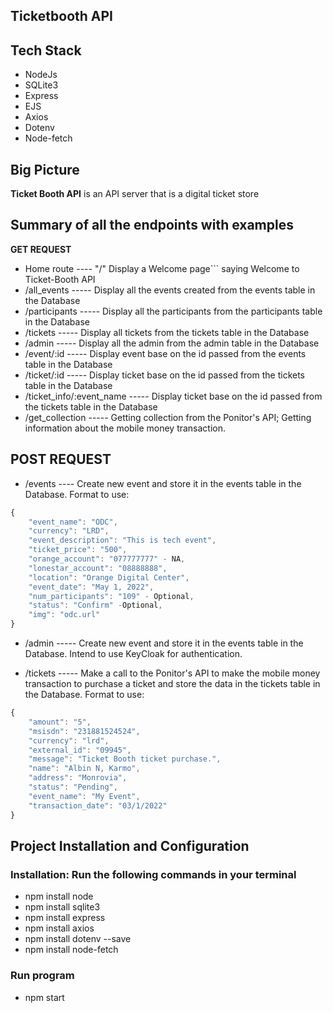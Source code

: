 ## Ticketbooth API
## Tech Stack
- NodeJs
- SQLite3
- Express
- EJS
- Axios
- Dotenv
- Node-fetch

## Big Picture
**Ticket Booth API** is an API server that is a digital ticket store 

## Summary of all the endpoints with examples
**GET REQUEST**

- Home route ---- "/" Display a Welcome page``` saying Welcome to Ticket-Booth API
- /all_events ----- Display all the events created from the events table in the Database
- /participants ----- Display all the participants from the participants table in the Database
- /tickets ----- Display all tickets from the tickets table in the Database
- /admin ----- Display all the admin from the admin table in the Database
- /event/:id ----- Display event base on the id passed from the events table in the Database
- /ticket/:id ----- Display ticket base on the id passed from the tickets table in the Database 
- /ticket_info/:event_name ----- Display ticket base on the id passed from the tickets table in the Database
- /get_collection ----- Getting collection from the Ponitor's API; Getting information about the mobile money transaction.

## POST REQUEST
- /events ---- Create new event and store it in the events table in the Database.
Format to use:
```js
{
	"event_name": "ODC",
	"currency": "LRD",
	"event_description": "This is tech event",
	"ticket_price": "500",
	"orange_account": "077777777" - NA,
	"lonestar_account": "08888888",
	"location": "Orange Digital Center",
	"event_date": "May 1, 2022",
	"num_participants": "109" - Optional,
	"status": "Confirm" -Optional,
	"img": "odc.url"
} 
```

- /admin ----- Create new event and store it in the events table in the Database.
Intend to use KeyCloak for authentication.

- /tickets ----- Make a call to the Ponitor's API to make the mobile money transaction to purchase a ticket and store the data in the tickets table in the Database.
Format to use:
```js
{
    "amount": "5",
    "msisdn": "231881524524",
    "currency": "lrd",
    "external_id": "09945",
    "message": "Ticket Booth ticket purchase.",
    "name": "Albin N, Karmo",
    "address": "Monrovia",
    "status": "Pending",
    "event_name": "My Event",
    "transaction_date": "03/1/2022"
}
```
## Project Installation and Configuration
### Installation: Run the following commands in your terminal
- npm install node
- npm install sqlite3
- npm install express
- npm install axios
- npm install dotenv --save
- npm install node-fetch
### Run program
- npm start